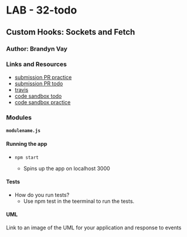 # LAB - 32-todo

## Custom Hooks: Sockets and Fetch

### Author: Brandyn Vay

### Links and Resources

- [submission PR practice](https://github.com/brandyn-vay-401-advanced-javascript/lab-class-32-practice)
- [submission PR todo](https://github.com/brandyn-vay-401-advanced-javascript/lab-class-32-todo)
- [travis](https://travis-ci.com/brandyn-vay-401-advanced-javascript/lab-class-32)
- [code sandbox todo](https://codesandbox.io/s/lab-class-32-todo-fdpvn)
- [code sandbox practice](https://codesandbox.io/s/lab-class-32-practice-7tfum)

### Modules

#### `modulename.js`

#### Running the app

- `npm start`

  - Spins up the app on localhost 3000

#### Tests

- How do you run tests?
  - Use npm test in the teerminal to run the tests.

#### UML

Link to an image of the UML for your application and response to events
